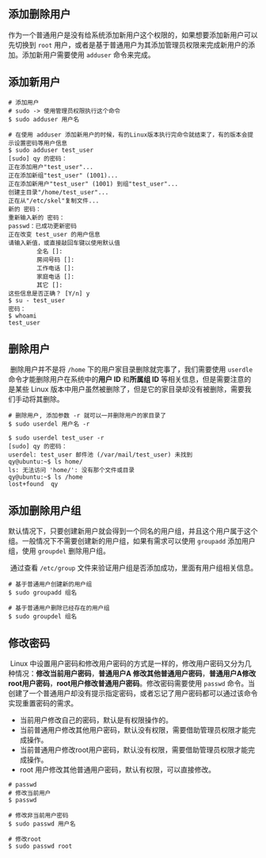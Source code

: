 ## 添加删除用户

​	作为一个普通用户是没有给系统添加新用户这个权限的，如果想要添加新用户可以先切换到 `root` 用户，或者是基于普通用户为其添加管理员权限来完成新用户的添加。添加新用户需要使用 `adduser` 命令来完成。

## 添加新用户

```shell
# 添加用户
# sudo -> 使用管理员权限执行这个命令
$ sudo adduser 用户名

# 在使用 adduser 添加新用户的时候，有的Linux版本执行完命令就结束了，有的版本会提示设置密码等用户信息
$ sudo adduser test_user
[sudo] qy 的密码： 
正在添加用户"test_user"...
正在添加新组"test_user" (1001)...
正在添加新用户"test_user" (1001) 到组"test_user"...
创建主目录"/home/test_user"...
正在从"/etc/skel"复制文件...
新的 密码： 
重新输入新的 密码： 
passwd：已成功更新密码
正在改变 test_user 的用户信息
请输入新值，或直接敲回车键以使用默认值
        全名 []: 
        房间号码 []: 
        工作电话 []: 
        家庭电话 []: 
        其它 []: 
这些信息是否正确？ [Y/n] y
$ su - test_user 
密码： 
$ whoami
test_user
```

## 删除用户

​	删除用户并不是将 `/home` 下的用户家目录删除就完事了，我们需要使用 `userdle` 命令才能删除用户在系统中的**用户 ID** 和**所属组 ID** 等相关信息，但是需要注意的是某些 Linux 版本中用户虽然被删除了，但是它的家目录却没有被删除，需要我们手动将其删除。

```shell
# 删除用户, 添加参数 -r 就可以一并删除用户的家目录了
$ sudo userdel 用户名 -r

$ sudo userdel test_user -r
[sudo] qy 的密码： 
userdel: test_user 邮件池 (/var/mail/test_user) 未找到
qy@ubuntu:~$ ls home/
ls: 无法访问 'home/': 没有那个文件或目录
qy@ubuntu:~$ ls /home
lost+found  qy
```

## 添加删除用户组

​	默认情况下，只要创建新用户就会得到一个同名的用户组，并且这个用户属于这个组。一般情况下不需要创建新的用户组，如果有需求可以使用 `groupadd` 添加用户组，使用 `groupdel` 删除用户组。

​	通过查看 `/etc/group` 文件来验证用户组是否添加成功，里面有用户组相关信息。

```shell
# 基于普通用户创建新的用户组
$ sudo groupadd 组名

# 基于普通用户删除已经存在的用户组
$ sudo groupdel 组名
```

## 修改密码

​	Linux 中设置用户密码和修改用户密码的方式是一样的，修改用户密码又分为几种情况：**修改当前用户密码**，**普通用户A 修改其他普通用户密码**，**普通用户A修改root用户密码**，**root用户修改普通用户密码**。修改密码需要使用 `passwd` 命令。当创建了一个普通用户却没有提示指定密码，或者忘记了用户密码都可以通过该命令实现重置密码的需求。

- 当前用户修改自己的密码，默认是有权限操作的。
- 当前普通用户修改其他用户密码，默认没有权限，需要借助管理员权限才能完成操作。
- 当前普通用户修改root用户密码，默认没有权限，需要借助管理员权限才能完成操作。
- root 用户修改其他普通用户密码，默认有权限，可以直接修改。

```shell
# passwd
# 修改当前用户
$ passwd

# 修改非当前用户密码
$ sudo passwd 用户名

# 修改root
$ sudo passwd root
```

